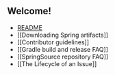 ## Welcome!

* [README](../spring-framework/#readme)
* [[Downloading Spring artifacts]]
* [[Contributor guidelines]]
* [[Gradle build and release FAQ]]
* [[SpringSource repository FAQ]]
* [[The Lifecycle of an Issue]]